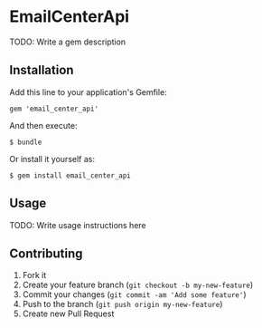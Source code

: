 # EmailCenterApi

TODO: Write a gem description

## Installation

Add this line to your application's Gemfile:

    gem 'email_center_api'

And then execute:

    $ bundle

Or install it yourself as:

    $ gem install email_center_api

## Usage

TODO: Write usage instructions here

## Contributing

1. Fork it
2. Create your feature branch (`git checkout -b my-new-feature`)
3. Commit your changes (`git commit -am 'Add some feature'`)
4. Push to the branch (`git push origin my-new-feature`)
5. Create new Pull Request
